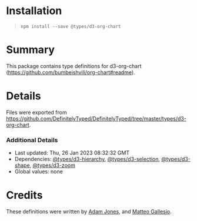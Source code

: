 # Installation
> `npm install --save @types/d3-org-chart`

# Summary
This package contains type definitions for d3-org-chart (https://github.com/bumbeishvili/org-chart#readme).

# Details
Files were exported from https://github.com/DefinitelyTyped/DefinitelyTyped/tree/master/types/d3-org-chart.

### Additional Details
 * Last updated: Thu, 26 Jan 2023 08:32:32 GMT
 * Dependencies: [@types/d3-hierarchy](https://npmjs.com/package/@types/d3-hierarchy), [@types/d3-selection](https://npmjs.com/package/@types/d3-selection), [@types/d3-shape](https://npmjs.com/package/@types/d3-shape), [@types/d3-zoom](https://npmjs.com/package/@types/d3-zoom)
 * Global values: none

# Credits
These definitions were written by [Adam Jones](https://github.com/domdomegg), and [Matteo Gallesio](https://github.com/m-gallesio).
